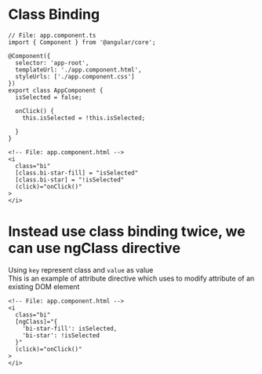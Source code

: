# Class Binding
```
// File: app.component.ts
import { Component } from '@angular/core';

@Component({
  selector: 'app-root',
  templateUrl: './app.component.html',
  styleUrls: ['./app.component.css']
})
export class AppComponent {
  isSelected = false;
  
  onClick() {
    this.isSelected = !this.isSelected;

  }
}
```


```
<!-- File: app.component.html -->
<i
  class="bi"
  [class.bi-star-fill] = "isSelected" 
  [class.bi-star] = "!isSelected"
  (click)="onClick()"
>
</i>
```

# Instead use class binding twice, we can use ngClass directive
Using ```key``` represent class and ```value``` as value<br>
This is an example of attribute directive which uses to modify attribute of an existing DOM element
```
<!-- File: app.component.html -->
<i
  class="bi"
  [ngClass]="{
    'bi-star-fill': isSelected,
    'bi-star': !isSelected
  }"
  (click)="onClick()"
>
</i>
```
